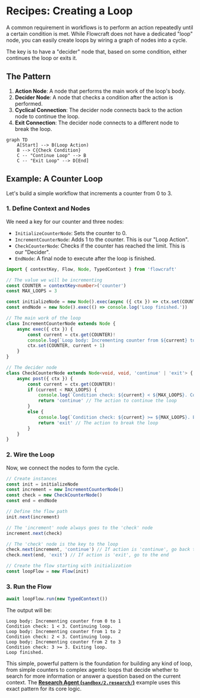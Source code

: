 # Recipes: Creating a Loop

A common requirement in workflows is to perform an action repeatedly until a certain condition is met. While Flowcraft does not have a dedicated "loop" node, you can easily create loops by wiring a graph of nodes into a cycle.

The key is to have a "decider" node that, based on some condition, either continues the loop or exits it.

## The Pattern

1. **Action Node**: A node that performs the main work of the loop's body.
2. **Decider Node**: A node that checks a condition after the action is performed.
3. **Cyclical Connection**: The decider node connects back to the action node to continue the loop.
4. **Exit Connection**: The decider node connects to a different node to break the loop.

```mermaid
graph TD
    A[Start] --> B(Loop Action)
    B --> C{Check Condition}
    C -- "Continue Loop" --> B
    C -- "Exit Loop" --> D[End]
```

## Example: A Counter Loop

Let's build a simple workflow that increments a counter from 0 to 3.

### 1. Define Context and Nodes

We need a key for our counter and three nodes:

- `InitializeCounterNode`: Sets the counter to 0.
- `IncrementCounterNode`: Adds 1 to the counter. This is our "Loop Action".
- `CheckCounterNode`: Checks if the counter has reached the limit. This is our "Decider".
- `EndNode`: A final node to execute after the loop is finished.

```typescript
import { contextKey, Flow, Node, TypedContext } from 'flowcraft'

// The value we will be incrementing
const COUNTER = contextKey<number>('counter')
const MAX_LOOPS = 3

const initializeNode = new Node().exec(async ({ ctx }) => ctx.set(COUNTER, 0))
const endNode = new Node().exec(() => console.log('Loop finished.'))

// The main work of the loop
class IncrementCounterNode extends Node {
	async exec({ ctx }) {
		const current = ctx.get(COUNTER)!
		console.log(`Loop body: Incrementing counter from ${current} to ${current + 1}`)
		ctx.set(COUNTER, current + 1)
	}
}

// The decider node
class CheckCounterNode extends Node<void, void, 'continue' | 'exit'> {
	async post({ ctx }) {
		const current = ctx.get(COUNTER)!
		if (current < MAX_LOOPS) {
			console.log(`Condition check: ${current} < ${MAX_LOOPS}. Continuing loop.`)
			return 'continue' // The action to continue the loop
		}
		else {
			console.log(`Condition check: ${current} >= ${MAX_LOOPS}. Exiting loop.`)
			return 'exit' // The action to break the loop
		}
	}
}
```

### 2. Wire the Loop

Now, we connect the nodes to form the cycle.

```typescript
// Create instances
const init = initializeNode
const increment = new IncrementCounterNode()
const check = new CheckCounterNode()
const end = endNode

// Define the flow path
init.next(increment)

// The 'increment' node always goes to the 'check' node
increment.next(check)

// The 'check' node is the key to the loop
check.next(increment, 'continue') // If action is 'continue', go back to increment
check.next(end, 'exit') // If action is 'exit', go to the end

// Create the flow starting with initialization
const loopFlow = new Flow(init)
```

### 3. Run the Flow

```typescript
await loopFlow.run(new TypedContext())
```

The output will be:

```
Loop body: Incrementing counter from 0 to 1
Condition check: 1 < 3. Continuing loop.
Loop body: Incrementing counter from 1 to 2
Condition check: 2 < 3. Continuing loop.
Loop body: Incrementing counter from 2 to 3
Condition check: 3 >= 3. Exiting loop.
Loop finished.
```

This simple, powerful pattern is the foundation for building any kind of loop, from simple counters to complex agentic loops that decide whether to search for more information or answer a question based on the current context. The **[Research Agent (`sandbox/2.research/`)](https://github.com/gorango/flowcraft/tree/master/sandbox/2.research/)** example uses this exact pattern for its core logic.
